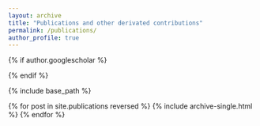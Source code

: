 ```yaml
---
layout: archive
title: "Publications and other derivated contributions"
permalink: /publications/
author_profile: true
---
```


<!--#### [Up](#PDFCVInfoJO)-->
<!-- #### [home](../) -->

{% if author.googlescholar %}
  <!-- You can also find my articles on 
  <u><a href="{{author.googlescholar}}">
  my Google Scholar profile
  </a>.</u> -->
{% endif %}

{% include base_path %}

{% for post in site.publications reversed %}
  {% include archive-single.html %}
{% endfor %}

<!-- #### [home](../) -->